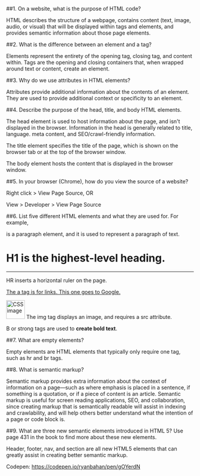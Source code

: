 ##1. On a website, what is the purpose of HTML code?

HTML describes the structure of a webpage, contains content (text, image, audio, or visual) that will be displayed within tags and elements, and provides semantic information about those page elements.

##2. What is the difference between an element and a tag?

Elements represent the entirety of the opening tag, closing tag, and content within. Tags are the opening and closing containers that, when wrapped around text or content, create an element.

##3. Why do we use attributes in HTML elements?

Attributes provide additional information about the contents of an element. They are used to provide additional context or specificity to an element.

##4. Describe the purpose of the head, title, and body HTML elements.

The head element is used to host information about the page, and isn't displayed in the browser. Information in the head is generally related to title, language. meta content, and SEO/crawl-friendly information.

The title element specifies the title of the page, which is shown on the browser tab or at the top of the browser window.

The body element hosts the content that is displayed in the browser window.


##5. In your browser (Chrome), how do you view the source of a website?

Right click > View Page Source, OR

View > Developer > View Page Source

##6. List five different HTML elements and what they are used for. For example, <p></p> is a paragraph element, and it is used to represent a paragraph of text.

<h1>H1 is the highest-level heading.</h1>

<hr> HR inserts a horizontal ruler on the page.

<a href="http://google.com/">The a tag is for links. This one goes to Google.</a>

<img src="https://upload.wikimedia.org/wikipedia/commons/thumb/f/fd/CSS3_taxonomy_and_status-v2.png/1201px-CSS3_taxonomy_and_status-v2.png" height="50" width="50" alt="CSS image"> The img tag displays an image, and requires a src attribute.

B or strong tags are used to <strong>create bold text</strong>.


##7. What are empty elements?

Empty elements are HTML elements that typically only require one tag, such as hr and br tags.

##8. What is semantic markup?

Semantic markup provides extra information about the context of information on a page—such as where emphasis is placed in a sentence, if something is a quotation, or if a piece of content is an article. Semantic markup is useful for screen reading applications, SEO, and collaboration, since creating markup that is semantically readable will assist in indexing and crawlability, and will help others better understand what the intention of a page or code block is.

##9. What are three new semantic elements introduced in HTML 5? Use page 431 in the book to find more about these new elements.

Header, footer, nav, and section are all new HTML5 elements that can greatly assist in creating better semantic markup.

Codepen: https://codepen.io/ryanbahan/pen/gOYerdN

